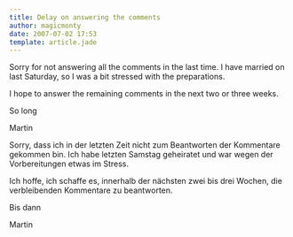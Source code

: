 ```yaml
---
title: Delay on answering the comments
author: magicmonty
date: 2007-07-02 17:53
template: article.jade
---
```


Sorry for not answering all the comments in the last time. I have married on last Saturday, so I was a bit stressed with the preparations.

I hope to answer the remaining comments in the next two or three weeks.

So long

Martin

Sorry, dass ich in der letzten Zeit nicht zum Beantworten der Kommentare gekommen bin. Ich habe letzten Samstag geheiratet und war wegen der Vorbereitungen etwas im Stress.

Ich hoffe, ich schaffe es, innerhalb der nächsten zwei bis drei Wochen, die verbleibenden Kommentare zu beantworten.

Bis dann

Martin